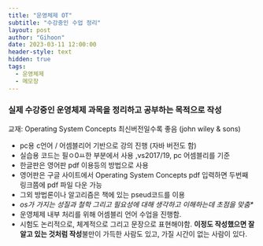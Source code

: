 ```yaml
---
title: "운영체제 OT"
subtitle: "수강중인 수업 정리"
layout: post
author: "Gihoon"
date: 2023-03-11 12:00:00
header-style: text
hidden: true
tags:
  - 운영체제
  - 메모장
---
```


### 실제 수강중인 운영체제 과목을 정리하고 공부하는 목적으로 작성

교재: Operating System Concepts 최신버전일수록 좋음 (john wiley & sons)

-   pc용 c언어 / 어셈블리어 기반으로 강의 진행 (자바 버전도 함)
-   실습용 코드는 필ㅇ0ㅛ한 부분에서 사용 ,vs2017/19, pc 어셈블리를 기준
-   한글판은 영어판 pdf 이용등의 방법으로 사용
-   영어판은 구글 사이트에서 Operating System Concepts pdf 입력하면 두번째 링크쯤에 pdf 파일 다운 가능
-   그외 방법론이나 알고리즘은 책에 있는 pseud코드를 이용
-   _os가 가지는 성질과 철학 그리고 필요성에 대해 생각하고 이해하는데 초점을 맞춤\*_
-   운영체제 내부 처리를 위해 어셈블리 언어 수업을 진행함.
-   시험도 논리적으로, 체계적으로 그리고 문장으로 표현해야함. **이정도 작성했으면 잘 알고 있는 것처럼 작성**불만이 가득한 사람도 있고, 가질 시간이 없는 사람이 있다.

